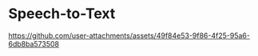 # Speech-to-Text





https://github.com/user-attachments/assets/49f84e53-9f86-4f25-95a6-6db8ba573508

